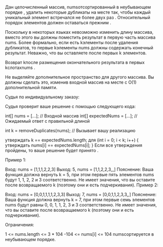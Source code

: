 Дан целочисленный массив, numsотсортированный в неубывающем порядке , удалить некоторые дубликаты на месте так, чтобы каждый уникальный элемент встречался не более двух раз . Относительный порядок элементов должен оставаться прежним .

Поскольку в некоторых языках невозможно изменить длину массива, вместо этого вы должны поместить результат в первую часть массива nums. Более формально, если есть kэлементы после удаления дубликатов, то первые kэлементы nums должны содержать конечный результат. Неважно, что вы оставляете после первых  k элементов.

Возврат kпосле размещения окончательного результата в первых kслотахnums .

Не выделяйте дополнительное пространство для другого массива. Вы должны сделать это, изменив входной массив на месте с O(1) дополнительной памяти.

Судья по индивидуальному заказу:

Судья проверит ваше решение с помощью следующего кода:

int[] nums = [...]; // Входной массив
int[] expectedNums = [...]; // Ожидаемый ответ с правильной длиной

int k = removeDuplicates(nums); // Вызывает вашу реализацию

утверждать k == expectedNums.length;
для (int i = 0; i < k; i++) {
    утверждать nums[i] == expectedNums[i];
}
Если все утверждения пройдены, то ваше решение будет принято .

 

Пример 1:

Вход: nums = [1,1,1,2,2,3]
 Выход: 5, nums = [1,1,2,2,3,_]
 Пояснение: Ваша функция должна вернуть k = 5, при этом первые пять элементов nums будут 1, 1, 2, 2 и 3 соответственно.
Не имеет значения, что вы оставите после возвращаемого k (поэтому они и есть подчеркивания).
Пример 2:

Вход: nums = [0,0,1,1,1,1,2,3,3]
 Выход: 7, nums = [0,0,1,1,2,3,3,_,_]
 Пояснение: Ваша функция должна вернуть k = 7, при этом первые семь элементов nums будут равны 0, 0, 1, 1, 2, 3 и 3 соответственно.
Не имеет значения, что вы оставите после возвращаемого k (поэтому они и есть подчеркивания).
 

Ограничения:

1 <= nums.length <= 3 * 104
-104 <= nums[i] <= 104
numsсортируется в неубывающем порядке.